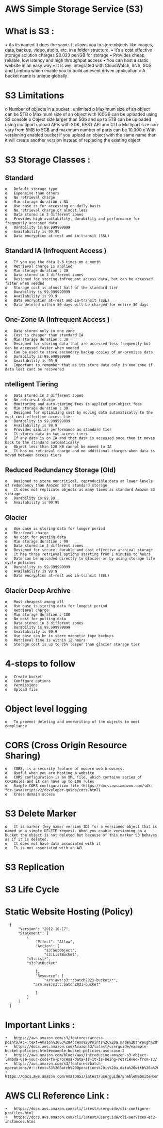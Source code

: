 # AWS Simple Storage Service (S3)

# What is S3 :
  •	As its named it does the same. It allows you to store objects like images, data, backup, video, audio, etc. in a folder structure.
  •	It’s a cost effective storage solution charges $0.023 per/GB for storage
  •	Provides cheap, reliable, low latency and high throughput access 
  •	You can host a static website in an easy way
  •	It is well integrated with CloudWatch, SNS, SQS and Lambda which enable you to build an event driven application
  •	A bucket name is unique globally 
# S3 Limitations
  o	Number of objects in a bucket : unlimited
  o	Maximum size of an object can be 5TB
  o	Maximum size of an object with 160GB can be uploaded using S3 console
  o	Object size larger than 5Gb and up to 5TB can be uploaded using multipart upload APIs with SDK, REST API and CLI
  o	Multipart size can vary from 5MB to 5GB and maximum number of parts can be 10,000
  o	With versioning enabled bucket if you upload an object with the same name then it will create another version instead of replacing the existing object
# S3 Storage Classes :
## Standard
    o	Default storage type
    o	Expensive than others
    o	No retrieval charge
    o	Min storage duration : NA
    o	Use case is for accessing on daily basis
    o	No retrieval charge or almost less
    o	Data stored in 3 different zones
    o	Provides high availability, durability and performance for frequently accessed data
    o	Durability is 99.999999999
    o	Availability is 99.99
    o	Data encryption at-rest and in-transit (SSL) 
## Standard IA (Infrequent Access )
    o	If you use the data 2-3 times on a month
    o	Retrieval charge is applied
    o	Min storage duration : 30
    o	Data stored in 3 different zones
    o	Designed for storing infrequent access data, but can be accessed faster when needed
    o	Storage cost is almost half of the standard tier
    o	Durability is 99.999999999
    o	Availability is 99.9
    o	Data encryption at-rest and in-transit (SSL)
    o	Data deleted within 30 days will be charged for entire 30 days
## One-Zone IA (Infrequent Access )
    o	Data stored only in one zone
    o	Cost is cheaper than standard IA
    o	Min storage duration : 30
    o	Designed for storing data that are accessed less frequently but can be accessed faster when needed
    o	Can be used to store secondary backup copies of on-premises data
    o	Durability is 99.999999999
    o	Availability is 99.5
    o	Important to remember that as its store data only in one zone if data lost cant be recovered
## ntelligent Tiering
    o	Data stored in 3 different zones
    o	No retrieval charge
    o	Monitoring and auto-tiering fees is applied per-object fees
    o	Min storage duration : 30
    o	Designed for optimizing cost by moving data automatically to the most cost effective access tier
    o	Durability is 99.999999999
    o	Availability is 99.9
    o	Provides similar performance as standard tier
    o	It stores data in two access tiers
    o	If any data is on IA and that data is accessed once then it moves back to the standard automatically
    o	Object less than 128 KB cannot be moved to IA
    o	It has no retrieval charge and no additional charges when data is moved between access tiers
## Reduced Redundancy Storage (Old)
    o	Designed to store noncritical, reproducible data at lower levels of redundancy than Amazon S3’s standard storage
    o	It does not replicate objects as many times as standard Amazon S3 storage.
    o	Durability is 99.99
    o	Availability is 99.99
## Glacier
    o	Use case is storing data for longer period
    o	Retrieval charge
    o	No cost for putting data
    o	Min storage duration : 90
    o	Data stored in 3 different zones
    o	Designed for secure, durable and cost effective archival storage
    o	It has three retrieval options starting from 1 minutes to hours
    o	Data can be uploaded directly to Glacier or by using storage life cycle policies
    o	Durability is 99.999999999
    o	Availability is 99.9
    o	Data encryption at-rest and in-transit (SSL)
## Glacier Deep Archive
    o	Most cheapest among all
    o	Use case is storing data for longest period
    o	Retrieval charge
    o	Min storage duration : 180
    o	No cost for putting data
    o	Data stored in 3 different zones
    o	Durability is 99.999999999
    o	Availability is 99.9
    o	Use case can be to store magnetic tape backups
    o	Retrieval time is within 12 hours
    o	Storage cost is up to 75% lesser than glacier storage tier
# 4-steps to follow
    o	Create bucket
    o	Configure options
    o	Permissions
    o	Upload file
# Object level logging
    o	To prevent deleting and overwriting of the objects to meet compliance
# CORS (Cross Origin Resource Sharing)
    o	CORS, is a security feature of modern web browsers.
    o	Useful when you are hosting a website
    o	CORS configuration is an XML file, which contains series of CORSRules and it can have up to 100 rules
    o	Sample CORS configuration file (https://docs.aws.amazon.com/sdk-for-javascript/v2/developer-guide/cors.html)
    o	Cross domain access
 
# S3 Delete Marker
    o	It is marker (key name/ version ID) for a versioned object that is named in a simple DELETE request. When you enable versioning on a bucket the object is not deleted but because of this marker S3 behaves as if it is deleted.
    o	It does not have data associated with it
    o	It is not associated with an ACL
# S3 Replication
# S3 Life Cycle
# Static Website Hosting (Policy)

      {
          "Version": "2012-10-17",
          "Statement": [
              {
                  "Effect": "Allow",
                  "Action": [
                      "s3:GetObject",
                      "s3:ListBucket",
              "s3:List*",
              "s3:PutBucket"

                  ],
                  "Resource": [
                      "arn:aws:s3:::batch2021-bucket/*",
                 "arn:aws:s3:::batch2021-bucket"

                  ]
              }
          ]
      }


# Important Links :
    •	https://aws.amazon.com/s3/features/access-points/#:~:text=Amazon%20S3%20Access%20Points%2C%20a,made%20through%20the%20access%20point.
    •	https://docs.aws.amazon.com/AmazonS3/latest/userguide/example-bucket-policies.html#example-bucket-policies-use-case-2
    •	https://aws.amazon.com/blogs/aws/introducing-amazon-s3-object-lambda-use-your-code-to-process-data-as-it-is-being-retrieved-from-s3/
    •	https://aws.amazon.com/s3/features/batch-operations/#:~:text=S3%20Batch%20Operations%20is%20a,data%20with%20a%20single%20request.
    •	https://docs.aws.amazon.com/AmazonS3/latest/userguide/EnableWebsiteHosting.html

# AWS CLI Reference Link :
    •	https://docs.aws.amazon.com/cli/latest/userguide/cli-configure-profiles.html
    •	https://docs.aws.amazon.com/cli/latest/userguide/cli-services-ec2-instances.html
